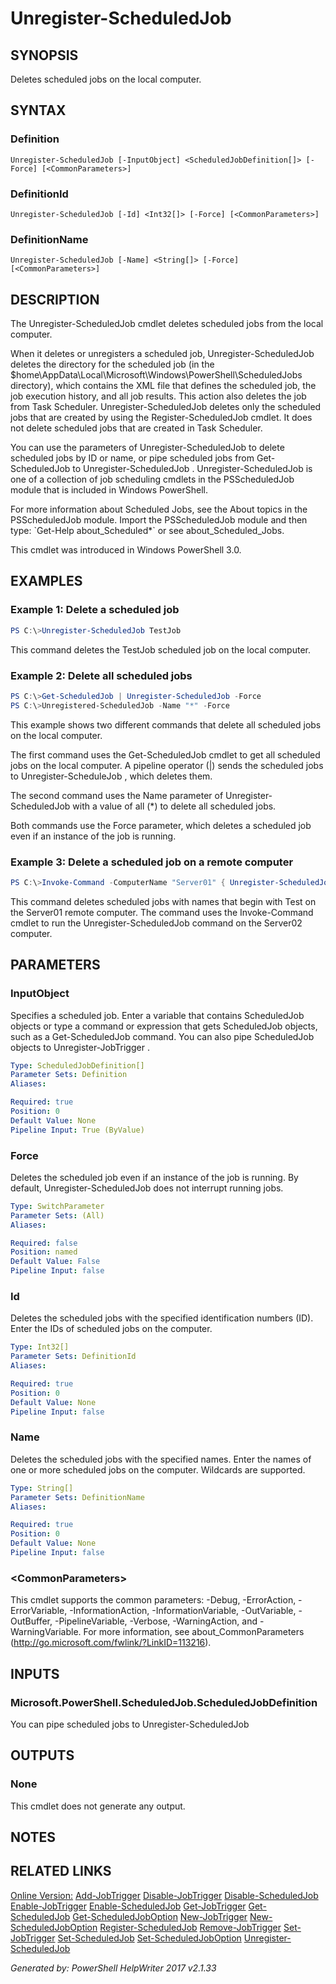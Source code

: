 ﻿# Unregister-ScheduledJob

## SYNOPSIS
Deletes scheduled jobs on the local computer.

## SYNTAX

### Definition
```
Unregister-ScheduledJob [-InputObject] <ScheduledJobDefinition[]> [-Force] [<CommonParameters>]
```

### DefinitionId
```
Unregister-ScheduledJob [-Id] <Int32[]> [-Force] [<CommonParameters>]
```

### DefinitionName
```
Unregister-ScheduledJob [-Name] <String[]> [-Force] [<CommonParameters>]
```

## DESCRIPTION
The Unregister-ScheduledJob cmdlet deletes scheduled jobs from the local computer.

When it deletes or unregisters a scheduled job, Unregister-ScheduledJob deletes the directory for the scheduled job (in the $home\\AppData\\Local\\Microsoft\\Windows\\PowerShell\\ScheduledJobs directory), which contains the XML file that defines the scheduled job, the job execution history, and all job results. This action also deletes the job from Task Scheduler. Unregister-ScheduledJob deletes only the scheduled jobs that are created by using the Register-ScheduledJob cmdlet. It does not delete scheduled jobs that are created in Task Scheduler.

You can use the parameters of Unregister-ScheduledJob to delete scheduled jobs by ID or name, or pipe scheduled jobs from Get-ScheduledJob to Unregister-ScheduledJob . Unregister-ScheduledJob is one of a collection of job scheduling cmdlets in the PSScheduledJob module that is included in Windows PowerShell.

For more information about Scheduled Jobs, see the About topics in the PSScheduledJob module. Import the PSScheduledJob module and then type: \`Get-Help about_Scheduled\*\` or see about_Scheduled_Jobs.

This cmdlet was introduced in Windows PowerShell 3.0.

## EXAMPLES

### Example 1: Delete a scheduled job

```powershell
PS C:\>Unregister-ScheduledJob TestJob
```

This command deletes the TestJob scheduled job on the local computer.

### Example 2: Delete all scheduled jobs

```powershell
PS C:\>Get-ScheduledJob | Unregister-ScheduledJob -Force
PS C:\>Unregistered-ScheduledJob -Name "*" -Force
```

This example shows two different commands that delete all scheduled jobs on the local computer.

The first command uses the Get-ScheduledJob cmdlet to get all scheduled jobs on the local computer. A pipeline operator (\|) sends the scheduled jobs to Unregister-ScheduleJob , which deletes them.

The second command uses the Name parameter of Unregister-ScheduledJob with a value of all (\*) to delete all scheduled jobs.

Both commands use the Force parameter, which deletes a scheduled job even if an instance of the job is running.

### Example 3: Delete a scheduled job on a remote computer

```powershell
PS C:\>Invoke-Command -ComputerName "Server01" { Unregister-ScheduledJob -Name "Test*"}
```

This command deletes scheduled jobs with names that begin with Test on the Server01 remote computer. The command uses the Invoke-Command cmdlet to run the Unregister-ScheduledJob command on the Server02 computer.

## PARAMETERS

### InputObject
Specifies a scheduled job. Enter a variable that contains ScheduledJob objects or type a command or expression that gets ScheduledJob objects, such as a Get-ScheduledJob command. You can also pipe ScheduledJob objects to Unregister-JobTrigger .

```yaml
Type: ScheduledJobDefinition[]
Parameter Sets: Definition
Aliases: 

Required: true
Position: 0
Default Value: None
Pipeline Input: True (ByValue)
```

### Force
Deletes the scheduled job even if an instance of the job is running. By default, Unregister-ScheduledJob does not interrupt running jobs.

```yaml
Type: SwitchParameter
Parameter Sets: (All)
Aliases: 

Required: false
Position: named
Default Value: False
Pipeline Input: false
```

### Id
Deletes the scheduled jobs with the specified identification numbers (ID). Enter the IDs of scheduled jobs on the computer.

```yaml
Type: Int32[]
Parameter Sets: DefinitionId
Aliases: 

Required: true
Position: 0
Default Value: None
Pipeline Input: false
```

### Name
Deletes the scheduled jobs with the specified names. Enter the names of one or more scheduled jobs on the computer. Wildcards are supported.

```yaml
Type: String[]
Parameter Sets: DefinitionName
Aliases: 

Required: true
Position: 0
Default Value: None
Pipeline Input: false
```

### \<CommonParameters\>
This cmdlet supports the common parameters: -Debug, -ErrorAction, -ErrorVariable, -InformationAction, -InformationVariable, -OutVariable, -OutBuffer, -PipelineVariable, -Verbose, -WarningAction, and -WarningVariable. For more information, see about_CommonParameters (http://go.microsoft.com/fwlink/?LinkID=113216).

## INPUTS

### Microsoft.PowerShell.ScheduledJob.ScheduledJobDefinition
You can pipe scheduled jobs to Unregister-ScheduledJob

## OUTPUTS

### None
This cmdlet does not generate any output.

## NOTES



## RELATED LINKS

[Online Version:](http://go.microsoft.com/fwlink/?LinkId=821707)
[Add-JobTrigger]()
[Disable-JobTrigger]()
[Disable-ScheduledJob]()
[Enable-JobTrigger]()
[Enable-ScheduledJob]()
[Get-JobTrigger]()
[Get-ScheduledJob]()
[Get-ScheduledJobOption]()
[New-JobTrigger]()
[New-ScheduledJobOption]()
[Register-ScheduledJob]()
[Remove-JobTrigger]()
[Set-JobTrigger]()
[Set-ScheduledJob]()
[Set-ScheduledJobOption]()
[Unregister-ScheduledJob]()

*Generated by: PowerShell HelpWriter 2017 v2.1.33*
